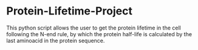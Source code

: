 # Protein-Lifetime-Project
This python script allows the user to get the protein lifetime in the cell following the N-end rule, by which the protein half-life is calculated by the last aminoacid in the protein sequence.
